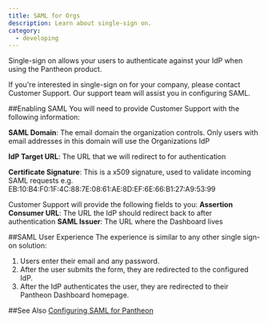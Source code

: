 ```yaml
---
title: SAML for Orgs
description: Learn about single-sign on.
category:
  - developing
---
```


Single-sign on allows your users to authenticate against your IdP when using the Pantheon product.

If you're interested in single-sign on for your company, please contact Customer Support. Our support team will assist you in configuring SAML.

##Enabling SAML
You will need to provide Customer Support with the following information:

**SAML Domain**: The email domain the organization controls. Only users with email addresses in this domain will use the Organizations IdP

**IdP Target URL**: The URL that we will redirect to for authentication

**Certificate Signature**: This is a x509 signature, used to validate incoming SAML requests e.g. EB:10:B4:F0:1F:4C:88:7E:08:61:AE:8D:EF:6E:66:B1:27:A9:53:99

Customer Support will provide the following fields to you:
**Assertion Consumer URL**: The URL the IdP should redirect back to after authentication
**SAML Issuer**: The URL where the Dashboard lives

##SAML User Experience
The experience is similar to any other single sign-on solution:  
1. Users enter their email and any password.  
2. After the user submits the form, they are redirected to the configured IdP.  
3. After the IdP authenticates the user, they are redirected to their Pantheon Dashboard homepage.
  
##See Also
[Configuring SAML for Pantheon](https://onelogin.zendesk.com/hc/en-us/articles/204356174-Configuring-SAML-for-Pantheon)

